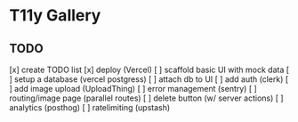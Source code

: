 # T11y Gallery

## TODO

[x] create TODO list
[x] deploy (Vercel)
[ ] scaffold basic UI with mock data
[ ] setup a database (vercel postgress)
[ ] attach db to UI
[ ] add auth (clerk)
[ ] add image upload (UploadThing)
[ ] error management (sentry)
[ ] routing/image page (parallel routes)
[ ] delete button (w/ server actions)
[ ] analytics (posthog)
[ ] ratelimiting (upstash)
